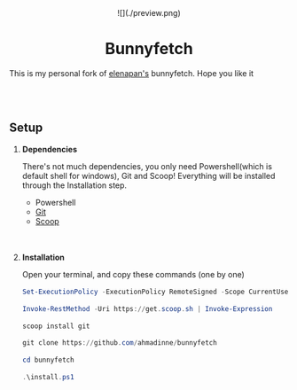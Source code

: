 <div align="center">
    ![](./preview.png)
</div>
<h1 align="center"> Bunnyfetch </h1>

This is my personal fork of [elenapan's](https://github.com/elenapan) bunnyfetch.
Hope you like it

<br>
<br>

## Setup

1. **Dependencies**

    There's not much dependencies, you only need Powershell(which is default shell for windows), Git and Scoop!
    Everything will be installed through the Installation step.

    + Powershell
    + [Git]()
    + [Scoop](https://scoop.sh)

    <br>
    <br>

2. **Installation**

    Open your terminal, and copy these commands (one by one)

    ```powershell
    Set-ExecutionPolicy -ExecutionPolicy RemoteSigned -Scope CurrentUser
    ```

    ```powershell
    Invoke-RestMethod -Uri https://get.scoop.sh | Invoke-Expression 
    ```

    ```powershell
    scoop install git
    ```

    ```powershell
    git clone https://github.com/ahmadinne/bunnyfetch
    ```

    ```powershell
    cd bunnyfetch
    ```

    ```powershell
    .\install.ps1
    ```

    <br>
    <br>
